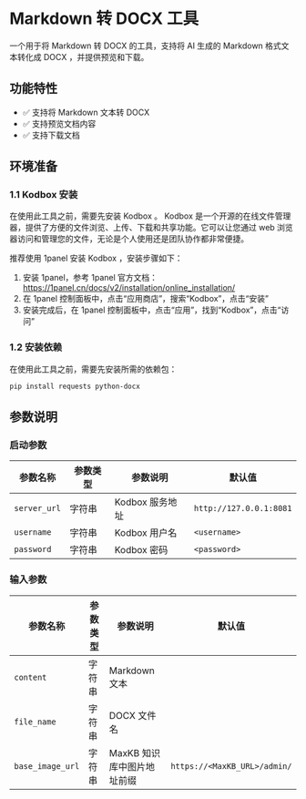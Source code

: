 # Markdown 转 DOCX 工具

一个用于将 Markdown 转 DOCX 的工具，支持将 AI 生成的 Markdown 格式文本转化成 DOCX ，并提供预览和下载。

## 功能特性

- ✅ 支持将 Markdown 文本转 DOCX
- ✅ 支持预览文档内容
- ✅ 支持下载文档


## 环境准备

### 1.1 Kodbox 安装

在使用此工具之前，需要先安装 Kodbox 。
Kodbox 是一个开源的在线文件管理器，提供了方便的文件浏览、上传、下载和共享功能。它可以让您通过 web 浏览器访问和管理您的文件，无论是个人使用还是团队协作都非常便捷。

推荐使用 1panel 安装 Kodbox ，安装步骤如下：

1. 安装 1panel，参考 1panel 官方文档：https://1panel.cn/docs/v2/installation/online_installation/
2. 在 1panel 控制面板中，点击“应用商店”，搜索“Kodbox”，点击“安装”
3. 安装完成后，在 1panel 控制面板中，点击“应用”，找到“Kodbox”，点击“访问”

### 1.2 安装依赖

在使用此工具之前，需要先安装所需的依赖包：

```bash
pip install requests python-docx
```

## 参数说明

### 启动参数    
| 参数名称 | 参数类型 | 参数说明 | 默认值 |
| -------- | -------- | -------- | ------ |
| `server_url` | 字符串     | Kodbox 服务地址 | `http://127.0.0.1:8081`|
| `username`   | 字符串   | Kodbox 用户名 | `<username>` |
| `password`   | 字符串   | Kodbox 密码  | `<password>` |

### 输入参数    
| 参数名称 | 参数类型 | 参数说明 | 默认值 |
| -------- | -------- | -------- | ------ |
| `content` | 字符串     | Markdown 文本| |
| `file_name`   | 字符串   | DOCX 文件名 | |
| `base_image_url` | 字符串   | MaxKB 知识库中图片地址前缀 | `https://<MaxKB_URL>/admin/` |
